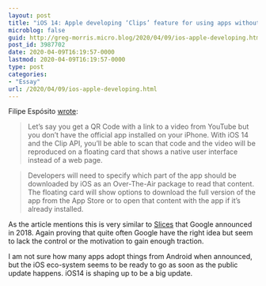 ```yaml
---
layout: post
title: "iOS 14: Apple developing ‘Clips’ feature for using apps without requiring full downloads"
microblog: false
guid: http://greg-morris.micro.blog/2020/04/09/ios-apple-developing.html
post_id: 3987702
date: 2020-04-09T16:19:57-0000
lastmod: 2020-04-09T16:19:57-0000
type: post
categories:
- "Essay"
url: /2020/04/09/ios-apple-developing.html
---
```

<!--kg-card-begin: html--><p>Filipe Espósito <a href="https://9to5mac.com/2020/04/09/ios-14-apple-developing-clips-feature-for-using-apps-without-requiring-full-downloads/">wrote</a>:</p>
<blockquote><p>Let’s say you get a QR Code with a link to a video from YouTube but you don’t have the official app installed on your iPhone. With iOS 14 and the Clip API, you’ll be able to scan that code and the video will be reproduced on a floating card that shows a native user interface instead of a web page.</p></blockquote>
<blockquote><p>Developers will need to specify which part of the app should be downloaded by iOS as an Over-The-Air package to read that content. The floating card will show options to download the full version of the app from the App Store or to open that content with the app if it’s already installed.</p></blockquote>
<p>As the article mentions this is very similar to <a href="https://developer.android.com/guide/slices">Slices</a> that Google announced in 2018. Again proving that quite often Google have the right idea but seem to lack the control or the motivation to gain enough traction.</p>
<p>I am not sure how many apps adopt things from Android when announced, but the iOS eco-system seems to be ready to go as soon as the public update happens. iOS14 is shaping up to be a big update.</p>
<!--kg-card-end: html-->
